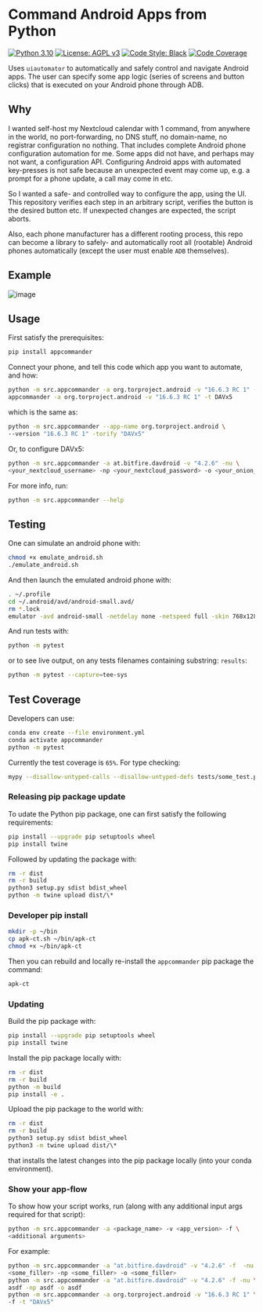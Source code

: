 # Command Android Apps from Python

[![Python 3.10](https://img.shields.io/badge/python-3.10-blue.svg)](https://www.python.org/downloads/release/python-3106/)
[![License: AGPL v3](https://img.shields.io/badge/License-AGPL_v3-blue.svg)](https://www.gnu.org/licenses/agpl-3.0)
[![Code Style: Black](https://img.shields.io/badge/code%20style-black-000000.svg)](https://github.com/ambv/black)
[![Code Coverage](https://codecov.io/gh/a-t-0/snn/branch/main/graph/badge.svg)](https://codecov.io/gh/a-t-0/snnalgorithms)

Uses `uiautomator` to automatically and safely control and navigate Android
apps.
The user can specify some app logic (series of screens and button clicks) that
is executed on your Android phone through ADB.

## Why

I wanted self-host my Nextcloud calendar with 1 command, from anywhere in the
world, no port-forwarding, no DNS stuff, no domain-name, no registrar
configuration no nothing. That includes complete Android phone configuration
automation for me. Some apps did not have, and perhaps may not want, a
configuration API. Configuring Android apps with automated key-presses is not
safe because an unexpected event may come up, e.g. a prompt for a phone update,
a call may come in etc.

So I wanted a safe- and controlled way to configure the app, using the UI. This
repository verifies each step in an arbitrary script, verifies the button is
the desired button etc. If unexpected changes are expected, the script aborts.

Also, each phone manufacturer has a different rooting process, this repo can
become a library to safely- and automatically root all (rootable) Android
phones automatically (except the user must enable `ADB` themselves).

## Example

![image](https://github.com/HiveMinds/app-commander/blob/main/src/appcommander/org_torproject_android/V16_6_3_RC_1/flow.png?raw=true)

## Usage

First satisfy the prerequisites:

```bash
pip install appcommander
```

Connect your phone, and tell this code which app you want to automate, and how:

```bash
python -m src.appcommander -a org.torproject.android -v "16.6.3 RC 1" -t "DAVx5"
appcommander -a org.torproject.android -v "16.6.3 RC 1" -t DAVx5
```

which is the same as:

```bash
python -m src.appcommander --app-name org.torproject.android \
--version "16.6.3 RC 1" -torify "DAVx5"
```

Or, to configure DAVx5:

```bash
python -m src.appcommander -a at.bitfire.davdroid -v "4.2.6" -nu \
<your_nextcloud_username> -np <your_nextcloud_password> -o <your_onion_url>
```

For more info, run:

```bash
python -m src.appcommander --help
```

## Testing

One can simulate an android phone with:

```sh
chmod +x emulate_android.sh
./emulate_android.sh
```

And then launch the emulated android phone with:

```sh
. ~/.profile
cd ~/.android/avd/android-small.avd/
rm *.lock
emulator -avd android-small -netdelay none -netspeed full -skin 768x1280
```

And run tests with:

```bash
python -m pytest
```

or to see live output, on any tests filenames containing substring: `results`:

```bash
python -m pytest --capture=tee-sys

```

## Test Coverage

Developers can use:

```bash
conda env create --file environment.yml
conda activate appcommander
python -m pytest
```

Currently the test coverage is `65%`. For type checking:

```bash
mypy --disallow-untyped-calls --disallow-untyped-defs tests/some_test.py
```

### Releasing pip package update

To udate the Python pip package, one can first satisfy the following requirements:

```bash
pip install --upgrade pip setuptools wheel
pip install twine
```

Followed by updating the package with:

```bash
rm -r dist
rm -r build
python3 setup.py sdist bdist_wheel
python -m twine upload dist/\*
```

### Developer pip install

```bash
mkdir -p ~/bin
cp apk-ct.sh ~/bin/apk-ct
chmod +x ~/bin/apk-ct
```

Then you can rebuild and locally re-install the `appcommander` pip package the command:

```bash
apk-ct
```

### Updating

Build the pip package with:

```bash
pip install --upgrade pip setuptools wheel
pip install twine
```

Install the pip package locally with:

```bash
rm -r dist
rm -r build
python -m build
pip install -e .
```

Upload the pip package to the world with:

```bash
rm -r dist
rm -r build
python3 setup.py sdist bdist_wheel
python3 -m twine upload dist/\*
```

that installs the latest changes into the pip package locally (into your conda
environment).

<!-- Un-wrapped URL's (Badges and Hyperlinks) -->

### Show your app-flow

To show how your script works, run (along with any additional input args
required for that script):

```sh
python -m src.appcommander -a <package_name> -v <app_version> -f \
<additional arguments>
```

For example:

```sh
python -m src.appcommander -a "at.bitfire.davdroid" -v "4.2.6" -f  -nu \
<some_filler> -np <some_filler> -o <some_filler>
python -m src.appcommander -a "at.bitfire.davdroid" -v "4.2.6" -f -nu \
asdf -np asdf -o asdf
python -m src.appcommander -a org.torproject.android -v "16.6.3 RC 1" \
-f -t "DAVx5"
```
